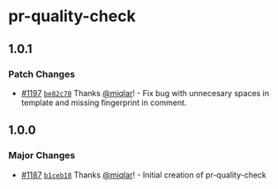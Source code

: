 # pr-quality-check

## 1.0.1

### Patch Changes

- [#1197](https://github.com/smartcontractkit/.github/pull/1197)
  [`be82c70`](https://github.com/smartcontractkit/.github/commit/be82c701b42a208097b77e1bd94cd04afe18befb)
  Thanks [@miqlar](https://github.com/miqlar)! - Fix bug with unnecesary spaces
  in template and missing fingerprint in comment.

## 1.0.0

### Major Changes

- [#1187](https://github.com/smartcontractkit/.github/pull/1187)
  [`b1ceb18`](https://github.com/smartcontractkit/.github/commit/b1ceb1834cd37cceaa6ffd92ff2ca6b6cc7da2b4)
  Thanks [@miqlar](https://github.com/miqlar)! - Initial creation of
  pr-quality-check
